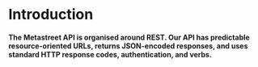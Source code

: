 <br />
<br />
<br />
<br />

# Introduction

####  The Metastreet API is organised around REST. Our API has predictable resource-oriented URLs, returns JSON-encoded responses, and uses standard HTTP response codes, authentication, and verbs.
